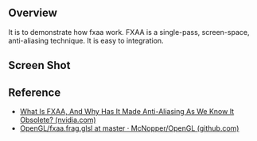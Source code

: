 ## Overview
It is to demonstrate how fxaa work. FXAA is a single-pass, screen-space, anti-aliasing technique. It is easy to integration.

## Screen Shot





## Reference

- [What Is FXAA, And Why Has It Made Anti-Aliasing As We Know It Obsolete? (nvidia.com)](http://developer.download.nvidia.com/assets/gamedev/files/sdk/11/FXAA_WhitePaper.pdf)
- [OpenGL/fxaa.frag.glsl at master · McNopper/OpenGL (github.com)](https://github.com/McNopper/OpenGL/blob/master/Example42/shader/fxaa.frag.glsl)

